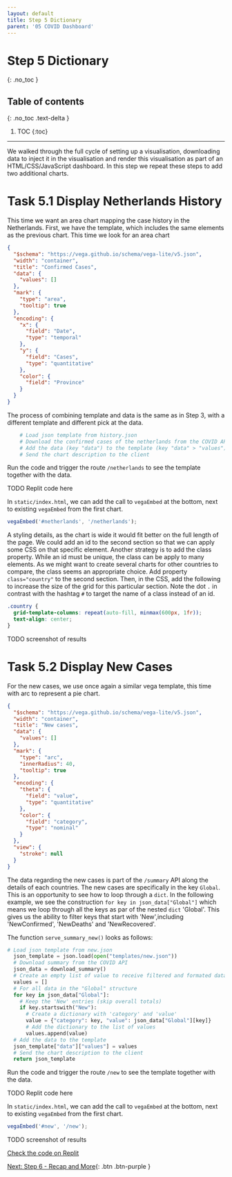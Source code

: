 ```yaml
---
layout: default
title: Step 5 Dictionary
parent: '05 COVID Dashboard'
---
```


# Step 5 Dictionary

{: .no_toc }

## Table of contents

{: .no_toc .text-delta }

1. TOC
   {:toc}

---

We walked through the full cycle of setting up a visualisation, downloading data to inject it in the visualisation and render this visualisation as part of an HTML/CSS/JavaScript dashboard. In this step we repeat these steps to add two additional charts.

# Task 5.1 Display Netherlands History

This time we want an area chart mapping the case history in the Netherlands. First, we have the template, which includes the same elements as the previous chart. This time we look for an area chart

```json
{
  "$schema": "https://vega.github.io/schema/vega-lite/v5.json",
  "width": "container",
  "title": "Confirmed Cases",
  "data": {
    "values": []
  },
  "mark": {
    "type": "area",
    "tooltip": true
  },
  "encoding": {
    "x": {
      "field": "Date",
      "type": "temporal"
    },
    "y": {
      "field": "Cases",
      "type": "quantitative"
    },
    "color": {
      "field": "Province"
    }
  }
}
```

The process of combining template and data is the same as in Step 3, with a different template and different pick at the data.

```python
    # Load json template from history.json
    # Download the confirmed cases of the netherlands from the COVID API
    # Add the data (key "data") to the template (key "data" > "values")
    # Send the chart description to the client
```

Run the code and trigger the route `/netherlands` to see the template together with the data.

TODO Replit code here

In `static/index.html`, we can add the call to `vegaEmbed` at the bottom, next to existing `vegaEmbed` from the first chart.

```js
vegaEmbed('#netherlands', '/netherlands');
```

A styling details, as the chart is wide it would fit better on the full length of the page. We could add an id to the second section so that we can apply some CSS on that specific element. Another strategy is to add the class property. While an id must be unique, the class can be apply to many elements. As we might want to create several charts for other countries to compare, the class seems an appropriate choice. Add property `class="country"` to the second section. Then, in the CSS, add the following to increase the size of the grid for this particular section. Note the dot `.` in contrast with the hashtag `#` to target the name of a class instead of an id.

```css
.country {
  grid-template-columns: repeat(auto-fill, minmax(600px, 1fr));
  text-align: center;
}
```

TODO screenshot of results

# Task 5.2 Display New Cases

For the new cases, we use once again a similar vega template, this time with arc to represent a pie chart.

```json
{
  "$schema": "https://vega.github.io/schema/vega-lite/v5.json",
  "width": "container",
  "title": "New cases",
  "data": {
    "values": []
  },
  "mark": {
    "type": "arc",
    "innerRadius": 40,
    "tooltip": true
  },
  "encoding": {
    "theta": {
      "field": "value",
      "type": "quantitative"
    },
    "color": {
      "field": "category",
      "type": "nominal"
    }
  },
  "view": {
    "stroke": null
  }
}
```

The data regarding the new cases is part of the `/summary` API along the details of each countries. The new cases are specifically in the key `Global`. This is an opportunity to see how to loop through a `dict`. In the following example, we see the construction `for key in json_data["Global"]` which means we loop through all the keys as par of the nested `dict` 'Global'. This gives us the ability to filter keys that start with 'New',including 'NewConfirmed', 'NewDeaths' and 'NewRecovered'.

The function `serve_summary_new()` looks as follows:

```python
# Load json template from new.json
  json_template = json.load(open("templates/new.json"))
  # Download summary from the COVID API
  json_data = download_summary()
  # Create an empty list of value to receive filtered and formated data
  values = []
  # For all data in the "Global" structure
  for key in json_data["Global"]:
    # Keep the 'New' entries (skip overall totals)
    if key.startswith("New"):
      # Create a dictionary with 'category' and 'value'
      value = {"category": key, "value": json_data["Global"][key]}
      # Add the dictionary to the list of values
      values.append(value)
  # Add the data to the template
  json_template["data"]["values"] = values
  # Send the chart description to the client
  return json_template
```

Run the code and trigger the route `/new` to see the template together with the data.

TODO Replit code here

In `static/index.html`, we can add the call to `vegaEmbed` at the bottom, next to existing `vegaEmbed` from the first chart.

```js
vegaEmbed('#new', '/new');
```

TODO screenshot of results

[Check the code on Replit](https://repl.it/@IO1075/step5)

[Next: Step 6 - Recap and More]({{site.baseurl}}/assignments/05-covid-dashboard/step6){: .btn .btn-purple }
